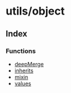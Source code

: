# utils/object

## Index

### Functions

- [deepMerge](functions/deepMerge.md)
- [inherits](functions/inherits.md)
- [mixin](functions/mixin.md)
- [values](functions/values.md)
